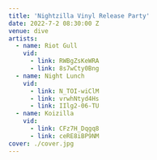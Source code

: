 ```yaml
---
title: 'Nightzilla Vinyl Release Party'
date: 2022-7-2 08:30:00 Z
venue: dive
artists:
  - name: Riot Gull
    vid:
      - link: RWBgZsKeWRA
      - link: 8s7wCty0Bng
  - name: Night Lunch
    vid:
      - link: N_TOI-wiClM
      - link: vrwhNtyd4Hs
      - link: IIlg2-06-TU
  - name: Koizilla
    vid:
      - link: CFz7H_Dqgq8
      - link: ceRE8iBP9NM
cover: ./cover.jpg
---
```

